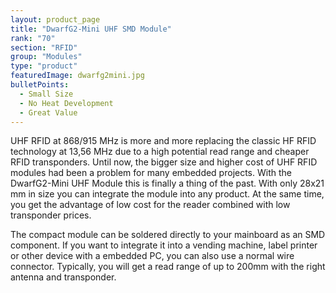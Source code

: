 ```yaml
---
layout: product_page
title: "DwarfG2-Mini UHF SMD Module"
rank: "70"
section: "RFID"
group: "Modules"
type: "product"
featuredImage: dwarfg2mini.jpg
bulletPoints:
  - Small Size
  - No Heat Development
  - Great Value
---
```

UHF RFID at 868/915 MHz is more and more replacing the classic HF RFID technology at 13,56 MHz due to a high potential read range and cheaper RFID transponders. Until now, the bigger size and higher cost of UHF RFID modules had been a problem for many embedded projects. With the DwarfG2-Mini UHF Module this is finally a thing of the past. With only 28x21 mm in size you can integrate the module into any product. At the same time, you get the advantage of low cost for the reader combined with low transponder prices.

The compact module can be soldered directly to your mainboard as an SMD component. If you want to integrate it into a vending machine, label printer or other device with a embedded PC, you can also use a normal wire connector. Typically, you will get a read range of up to 200mm with the right antenna and transponder.
